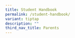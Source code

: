 ```yaml
---
title: Student Handbook
permalink: /student-handbook/
variant: tiptap
description: ""
third_nav_title: Parents
---
```

